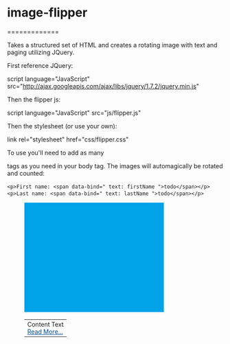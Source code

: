 # image-flipper
=============

Takes a structured set of HTML and creates a rotating image with text and paging utilizing JQuery.

First reference JQuery:

script language="JavaScript" src="http://ajax.googleapis.com/ajax/libs/jquery/1.7.2/jquery.min.js"

Then the flipper js:

script language="JavaScript" src="js/flipper.js"

Then the stylesheet (or use your own):

link rel="stylesheet" href="css/flipper.css"

To use you'll need to add as many <dl> tags as you need in your body tag. The images will automagically be rotated and counted:


    <p>First name: <span data-bind=" text: firstName ">todo</span></p>
    <p>Last name: <span data-bind=" text: lastName ">todo</span></p>

  <div id="slider">
  <!-- your dl tags -->
  <dl id="toggle1">
  <dd>
  <img alt="Image1" class="sliderImage" width="325" height="255" src="images/1.png" longdesc="Loading.." />
  <table class="content">
  <tr>
  <td valign="top">
  <div>
  <div>Content Text</div>
  </div>
  <a href="http://github.com" style="color:#004990;text-decoration: underline">Read More...</a></td>
  </tr>
  </table>
  </dd>
  </dl>
  </div>
  </code>

